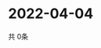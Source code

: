 # 2022-04-04
  共 0条

  <!-- BEGIN -->
  <!-- 最后更新时间Mon Apr 04 2022 12:10:14 GMT+0000 (Coordinated Universal Time) -->
  
  <!-- END -->
  
  